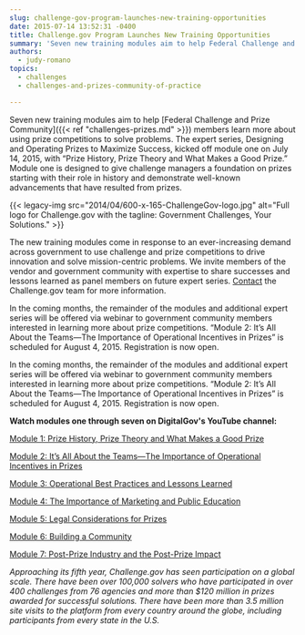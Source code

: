 ```yaml
---
slug: challenge-gov-program-launches-new-training-opportunities
date: 2015-07-14 13:52:31 -0400
title: Challenge.gov Program Launches New Training Opportunities
summary: 'Seven new training modules aim to help Federal Challenge and Prize Community members learn more about using prize competitions to solve problems.'
authors:
  - judy-romano
topics:
  - challenges
  - challenges-and-prizes-community-of-practice

---
```


Seven new training modules aim to help [Federal Challenge and Prize Community]({{< ref "challenges-prizes.md" >}}) members learn more about using prize competitions to solve problems. The expert series, Designing and Operating Prizes to Maximize Success, kicked off module one on July 14, 2015, with “Prize History, Prize Theory and What Makes a Good Prize.” Module one is designed to give challenge managers a foundation on prizes starting with their role in history and demonstrate well-known advancements that have resulted from prizes.

{{< legacy-img src="2014/04/600-x-165-ChallengeGov-logo.jpg" alt="Full logo for Challenge.gov with the tagline: Government Challenges, Your Solutions." >}}

The new training modules come in response to an ever-increasing demand across government to use challenge and prize competitions to drive innovation and solve mission-centric problems. We invite members of the vendor and government community with expertise to share successes and lessons learned as panel members on future expert series. [Contact](https://www.challenge.gov/contact/) the Challenge.gov team for more information.

In the coming months, the remainder of the modules and additional expert series will be offered via webinar to government community members interested in learning more about prize competitions. “Module 2: It’s All About the Teams—The Importance of Operational Incentives in Prizes” is scheduled for August 4, 2015. Registration is now open.

In the coming months, the remainder of the modules and additional expert series will be offered via webinar to government community members interested in learning more about prize competitions. “Module 2: It’s All About the Teams—The Importance of Operational Incentives in Prizes” is scheduled for August 4, 2015. Registration is now open.

**Watch modules one through seven on DigitalGov's YouTube channel:**

[Module 1: Prize History, Prize Theory and What Makes a Good Prize](https://www.youtube.com/watch?v=i0_CgUfHL04)

[Module 2: It’s All About the Teams—The Importance of Operational Incentives in Prizes](https://www.youtube.com/watch?v=w_-UKCfyjUQ)

[Module 3: Operational Best Practices and Lessons Learned](https://www.youtube.com/watch?v=z6a1V-AXpN8)

[Module 4: The Importance of Marketing and Public Education](https://www.youtube.com/watch?v=yEyFIzj_7RM)

[Module 5: Legal Considerations for Prizes](https://www.youtube.com/watch?v=pJzjZtjkwnc)

[Module 6: Building a Community](https://www.youtube.com/watch?v=9JhOZP61_XI)

[Module 7: Post-Prize Industry and the Post-Prize Impact](https://www.youtube.com/watch?v=QdLSB2rjV9w)

_Approaching its fifth year, Challenge.gov has seen participation on a global scale. There have been over 100,000 solvers who have participated in over 400 challenges from 76 agencies and more than $120 million in prizes awarded for successful solutions. There have been more than 3.5 million site visits to the platform from every country around the globe, including participants from every state in the U.S._
